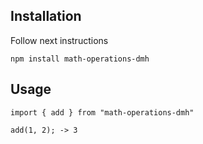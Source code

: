 ## Installation
Follow next instructions

```
npm install math-operations-dmh
```

## Usage
```
import { add } from "math-operations-dmh"

add(1, 2); -> 3
```
